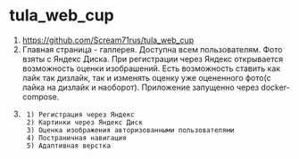 # tula_web_cup
1) https://github.com/Scream71rus/tula_web_cup
2) Главная страница - галлерея. Доступна всем пользователям. Фото взяты с Яндекс Диска.
При регистрации через Яндекс открывается возможность оценки изобрашений.
Есть возможность ставить как лайк так дизлайк, так и изменять оценку уже оцененного фото(с лайка на дизлайк и наоборот).
Приложение запущенно через docker-compose.
3)      1) Регистрация через Яндекс
        2) Картинки через Яндекс Диск
        3) Оценка изображения авторизованными пользователями
        4) Постраничная навигация
        5) Адаптивная верстка
